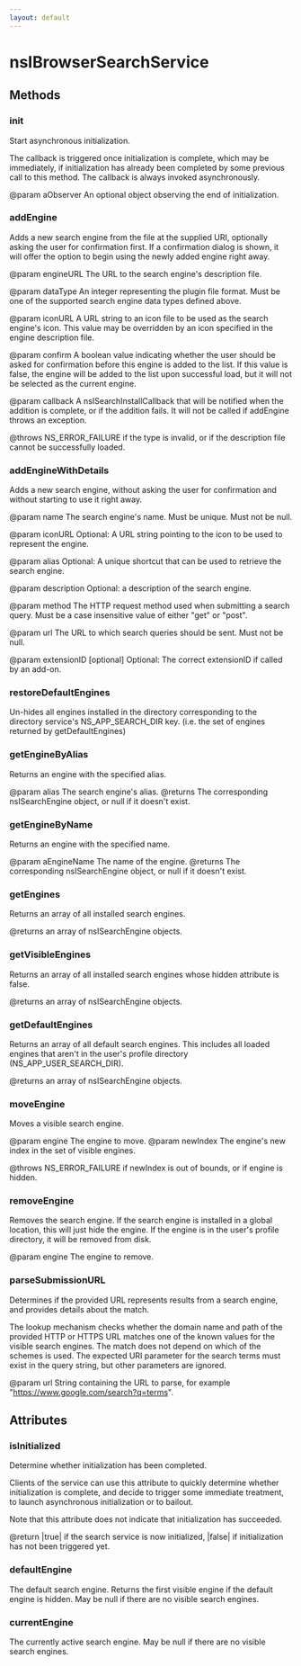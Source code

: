 ```yaml
---
layout: default
---
```


# nsIBrowserSearchService #

## Methods ##

### init ###

Start asynchronous initialization.

The callback is triggered once initialization is complete, which may be
immediately, if initialization has already been completed by some previous
call to this method. The callback is always invoked asynchronously.

@param aObserver An optional object observing the end of initialization.


### addEngine ###

Adds a new search engine from the file at the supplied URI, optionally
asking the user for confirmation first.  If a confirmation dialog is
shown, it will offer the option to begin using the newly added engine
right away.

@param engineURL
       The URL to the search engine's description file.

@param dataType
       An integer representing the plugin file format. Must be one
       of the supported search engine data types defined above.

@param iconURL
       A URL string to an icon file to be used as the search engine's
       icon. This value may be overridden by an icon specified in the
       engine description file.

@param confirm
       A boolean value indicating whether the user should be asked for
       confirmation before this engine is added to the list.  If this
       value is false, the engine will be added to the list upon successful
       load, but it will not be selected as the current engine.

@param callback
       A nsISearchInstallCallback that will be notified when the
       addition is complete, or if the addition fails. It will not be
       called if addEngine throws an exception.

@throws NS_ERROR_FAILURE if the type is invalid, or if the description
        file cannot be successfully loaded.


### addEngineWithDetails ###

Adds a new search engine, without asking the user for confirmation and
without starting to use it right away.

@param name
       The search engine's name. Must be unique. Must not be null.

@param iconURL
       Optional: A URL string pointing to the icon to be used to represent
       the engine.

@param alias
       Optional: A unique shortcut that can be used to retrieve the
       search engine.

@param description
       Optional: a description of the search engine.

@param method
       The HTTP request method used when submitting a search query.
       Must be a case insensitive value of either "get" or "post".

@param url
       The URL to which search queries should be sent.
       Must not be null.

@param extensionID [optional]
       Optional: The correct extensionID if called by an add-on.


### restoreDefaultEngines ###

Un-hides all engines installed in the directory corresponding to
the directory service's NS_APP_SEARCH_DIR key. (i.e. the set of
engines returned by getDefaultEngines)


### getEngineByAlias ###

Returns an engine with the specified alias.

@param   alias
         The search engine's alias.
@returns The corresponding nsISearchEngine object, or null if it doesn't
         exist.


### getEngineByName ###

Returns an engine with the specified name.

@param   aEngineName
         The name of the engine.
@returns The corresponding nsISearchEngine object, or null if it doesn't
         exist.


### getEngines ###

Returns an array of all installed search engines.

@returns an array of nsISearchEngine objects.


### getVisibleEngines ###

Returns an array of all installed search engines whose hidden attribute is
false.

@returns an array of nsISearchEngine objects.


### getDefaultEngines ###

Returns an array of all default search engines. This includes all loaded
engines that aren't in the user's profile directory
(NS_APP_USER_SEARCH_DIR).

@returns an array of nsISearchEngine objects.


### moveEngine ###

Moves a visible search engine.

@param  engine
        The engine to move.
@param  newIndex
        The engine's new index in the set of visible engines.

@throws NS_ERROR_FAILURE if newIndex is out of bounds, or if engine is
        hidden.


### removeEngine ###

Removes the search engine. If the search engine is installed in a global
location, this will just hide the engine. If the engine is in the user's
profile directory, it will be removed from disk.

@param  engine
        The engine to remove.


### parseSubmissionURL ###

Determines if the provided URL represents results from a search engine, and
provides details about the match.

The lookup mechanism checks whether the domain name and path of the
provided HTTP or HTTPS URL matches one of the known values for the visible
search engines.  The match does not depend on which of the schemes is used.
The expected URI parameter for the search terms must exist in the query
string, but other parameters are ignored.

@param url
       String containing the URL to parse, for example
       "https://www.google.com/search?q=terms".


## Attributes ##

### isInitialized ###

Determine whether initialization has been completed.

Clients of the service can use this attribute to quickly determine whether
initialization is complete, and decide to trigger some immediate treatment,
to launch asynchronous initialization or to bailout.

Note that this attribute does not indicate that initialization has succeeded.

@return |true| if the search service is now initialized, |false| if
initialization has not been triggered yet.


### defaultEngine ###

The default search engine. Returns the first visible engine if the default
engine is hidden. May be null if there are no visible search engines.


### currentEngine ###

The currently active search engine. May be null if there are no visible
search engines.

